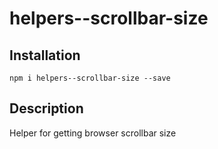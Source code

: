# helpers--scrollbar-size

## Installation

    npm i helpers--scrollbar-size --save

## Description

Helper for getting browser scrollbar size

